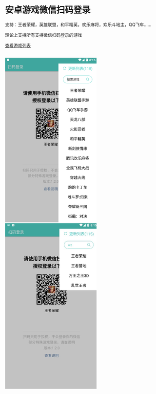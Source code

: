 # 安卓游戏微信扫码登录

支持：王者荣耀，英雄联盟，和平精英，欢乐麻将，欢乐斗地主，QQ飞车……

理论上支持所有支持微信扫码登录的游戏

[查看游戏列表](/games/gameList.json?raw=true)

<br>
<div style:"float: left">
<img src="/screenshot/Screenshot1.jpeg?raw=true" width="300">
<img src="/screenshot/Screenshot2.jpeg?raw=true" width="300">
</div>

